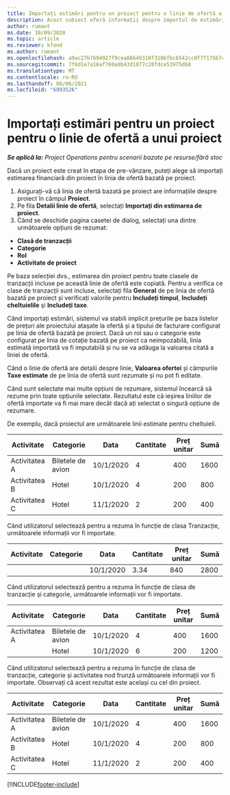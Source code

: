 ```yaml
---
title: Importați estimări pentru un proiect pentru o linie de ofertă a unui proiect
description: Acest subiect oferă informații despre importul de estimări dintr-un proiect într-o linie de ofertă de proiect.
author: rumant
ms.date: 10/09/2020
ms.topic: article
ms.reviewer: kfend
ms.author: rumant
ms.openlocfilehash: a9ac27b7694927f9cea88b49310f3106fbc6542cc0f7f1756744b970358c1057
ms.sourcegitcommit: 7f8d1e7a16af769adb43d1877c28fdce53975db8
ms.translationtype: MT
ms.contentlocale: ro-RO
ms.lasthandoff: 08/06/2021
ms.locfileid: "6993526"
---
```

# <a name="import-estimates-for-a-project-to-a-project-quote-line"></a>Importați estimări pentru un proiect pentru o linie de ofertă a unui proiect

_**Se aplică la:** Project Operations pentru scenarii bazate pe resurse/fără stoc_


Dacă un proiect este creat în etapa de pre-vânzare, puteți alege să importați estimarea financiară din proiect în linia de ofertă bazată pe proiect.

1. Asigurați-vă că linia de ofertă bazată pe proiect are informațiile despre proiect în câmpul **Proiect**.
2. Pe fila **Detalii linie de ofertă**, selectați **Importați din estimarea de proiect**.
3. Când se deschide pagina casetei de dialog, selectați una dintre următoarele opțiuni de rezumat:

  - **Clasă de tranzacții**
  - **Categorie**
  - **Rol** 
  - **Activitate de proiect**

Pe baza selecției dvs., estimarea din proiect pentru toate clasele de tranzacții incluse pe această linie de ofertă este copiată. Pentru a verifica ce clase de tranzacții sunt incluse, selectați fila **General** de pe linia de ofertă bazată pe proiect și verificați valorile pentru **Includeți timpul**, **Includeți cheltuielile** și **Includeți taxe**.

Când importați estimări, sistemul va stabili implicit prețurile pe baza listelor de prețuri ale proiectului atașate la ofertă și a tipului de facturare configurat pe linia de ofertă bazată pe proiect. Dacă un rol sau o categorie este configurat pe linia de cotație bazată pe proiect ca neimpozabilă, linia estimată importată va fi imputabilă și nu se va adăuga la valoarea citată a liniei de ofertă.

Când o linie de ofertă are detalii despre linie, **Valoarea ofertei** și câmpurile **Taxe estimate** de pe linia de ofertă sunt rezumate și nu pot fi editate.

Când sunt selectate mai multe opțiuni de rezumare, sistemul încearcă să rezume prin toate opțiunile selectate. Rezultatul este că ieșirea liniilor de ofertă importate va fi mai mare decât dacă ați selectat o singură opțiune de rezumare.

De exemplu, dacă proiectul are următoarele linii estimate pentru cheltuieli.

| Activitate | Categorie | Data | Cantitate | Preț unitar | Sumă |
| --- | --- | --- | --- | --- | --- |
| Activitatea A | Biletele de avion | 10/1/2020 | 4 | 400 | 1600 |
| Activitatea B | Hotel | 10/1/2020 | 4 | 200 | 800 |
| Activitatea C | Hotel | 11/1/2020 | 2 | 200 | 400 |

Când utilizatorul selectează pentru a rezuma în funcție de clasa Tranzacție, următoarele informații vor fi importate.

| Activitate | Categorie | Data | Cantitate | Preț unitar | Sumă |
| --- | --- | --- | --- | --- | --- |
| | | 10/1/2020 | 3.34 | 840 | 2800 |

Când utilizatorul selectează pentru a rezuma în funcție de clasa de tranzacție și categorie, următoarele informații vor fi importate.

| Activitate | Categorie | Data | Cantitate | Preț unitar | Sumă |
| --- | --- | --- | --- | --- | --- |
| Activitatea A | Biletele de avion | 10/1/2020 | 4 | 400 | 1600 |
| | Hotel | 10/1/2020 | 6 | 200 | 1200 |

Când utilizatorul selectează pentru a rezuma în funcție de clasa de tranzacție, categorie și activitatea nod frunză următoarele informații vor fi importate. Observați că acest rezultat este același cu cel din proiect.

| Activitate | Categorie | Data | Cantitate | Preț unitar | Sumă |
| --- | --- | --- | --- | --- | --- |
| Activitatea A | Biletele de avion | 10/1/2020 | 4 | 400 | 1600 |
| Activitatea B | Hotel | 10/1/2020 | 4 | 200 | 800 |
| Activitatea C | Hotel | 11/1/2020 | 2 | 200 | 400 |


[!INCLUDE[footer-include](../includes/footer-banner.md)]
